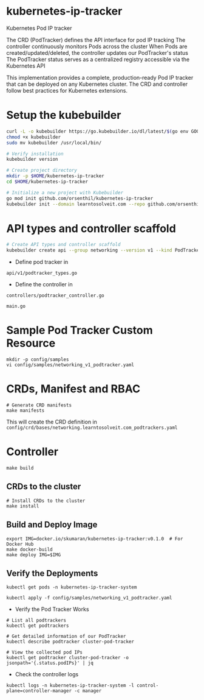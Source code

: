 # kubernetes-ip-tracker
Kubernetes Pod IP tracker

The CRD (PodTracker) defines the API interface for pod IP tracking
The controller continuously monitors Pods across the cluster
When Pods are created/updated/deleted, the controller updates our PodTracker's status
The PodTracker status serves as a centralized registry accessible via the Kubernetes API

This implementation provides a complete, production-ready Pod IP tracker that can be deployed on any Kubernetes cluster.
The CRD and controller follow best practices for Kubernetes extensions.

# Setup the kubebuilder

```bash
curl -L -o kubebuilder https://go.kubebuilder.io/dl/latest/$(go env GOOS)/$(go env GOARCH)
chmod +x kubebuilder
sudo mv kubebuilder /usr/local/bin/

# Verify installation
kubebuilder version
```

```bash
# Create project directory
mkdir -p $HOME/kubernetes-ip-tracker
cd $HOME/kubernetes-ip-tracker

# Initialize a new project with Kubebuilder
go mod init github.com/orsenthil/kubernetes-ip-tracker
kubebuilder init --domain learntosolveit.com --repo github.com/orsenthil/kubernetes-ip-tracker
```

# API types and controller scaffold

```bash
# Create API types and controller scaffold
kubebuilder create api --group networking --version v1 --kind PodTracker --resource --controller
```

* Define pod tracker in

```shell
api/v1/podtracker_types.go
```

* Define the controller in
 
```shell
controllers/podtracker_controller.go
```

```shell
main.go
```

# Sample Pod Tracker Custom Resource

```shell
mkdir -p config/samples
vi config/samples/networking_v1_podtracker.yaml
```

# CRDs, Manifest and RBAC

```shell
# Generate CRD manifests
make manifests
```

This will create the CRD definition in `config/crd/bases/networking.learntosolveit.com_podtrackers.yaml`


# Controller
```shell
make build
```

## CRDs to the cluster

```shell
# Install CRDs to the cluster
make install
```

## Build and Deploy Image

```shell
export IMG=docker.io/skumaran/kubernetes-ip-tracker:v0.1.0  # For Docker Hub
make docker-build
make deploy IMG=$IMG
```

## Verify the Deployments

```shell
kubectl get pods -n kubernetes-ip-tracker-system
```

```shell
kubectl apply -f config/samples/networking_v1_podtracker.yaml
```

* Verify the Pod Tracker Works

```shell
# List all podtrackers
kubectl get podtrackers

# Get detailed information of our PodTracker
kubectl describe podtracker cluster-pod-tracker

# View the collected pod IPs
kubectl get podtracker cluster-pod-tracker -o jsonpath='{.status.podIPs}' | jq
```

* Check the controller logs
 
```shell
kubectl logs -n kubernetes-ip-tracker-system -l control-plane=controller-manager -c manager
```
